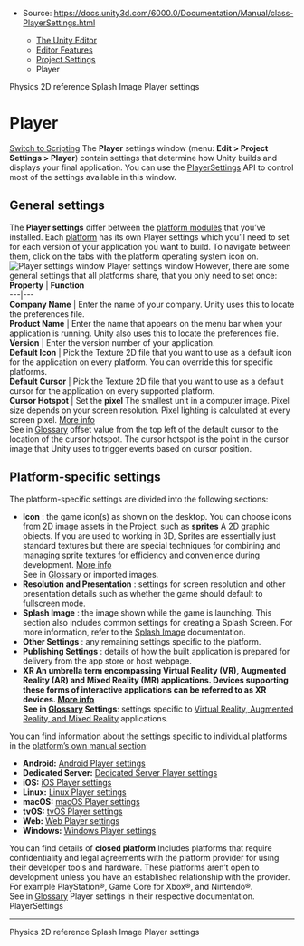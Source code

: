 * Source: https://docs.unity3d.com/6000.0/Documentation/Manual/class-PlayerSettings.html

  * [The Unity Editor](https://docs.unity3d.com/6000.0/Documentation/Manual/unity-editor.html)
  * [Editor Features](https://docs.unity3d.com/6000.0/Documentation/Manual/EditorFeatures.html)
  * [Project Settings](https://docs.unity3d.com/6000.0/Documentation/Manual/comp-ManagerGroup.html)
  * Player


[](https://docs.unity3d.com/6000.0/Documentation/Manual/class-Physics2DSettings.html)
Physics 2D reference
[](https://docs.unity3d.com/6000.0/Documentation/Manual/class-PlayerSettingsSplashScreen.html)
Splash Image Player settings
# Player
[Switch to Scripting](https://docs.unity3d.com/6000.0/Documentation/ScriptReference/PlayerSettings.html "Go to PlayerSettings page in the Scripting Reference")
The **Player** settings window (menu: **Edit > Project Settings > Player**) contain settings that determine how Unity builds and displays your final application. You can use the [PlayerSettings](https://docs.unity3d.com/6000.0/Documentation/ScriptReference/PlayerSettings.html) API to control most of the settings available in this window.
## General settings
The **Player settings** differ between the [platform modules](https://docs.unity3d.com/hub/manual/AddModules.html) that you’ve installed. Each [platform](https://docs.unity3d.com/6000.0/Documentation/Manual/PlatformSpecific.html) has its own Player settings which you’ll need to set for each version of your application you want to build. To navigate between them, click on the tabs with the platform operating system icon on.
![Player settings window](https://docs.unity3d.com/6000.0/Documentation/uploads/Main/player-settings-window.png) Player settings window
However, there are some general settings that all platforms share, that you only need to set once:
**Property** | **Function**  
---|---  
**Company Name** | Enter the name of your company. Unity uses this to locate the preferences file.  
**Product Name** | Enter the name that appears on the menu bar when your application is running. Unity also uses this to locate the preferences file.  
**Version** | Enter the version number of your application.  
**Default Icon** | Pick the Texture 2D file that you want to use as a default icon for the application on every platform. You can override this for specific platforms.  
**Default Cursor** | Pick the Texture 2D file that you want to use as a default cursor for the application on every supported platform.  
**Cursor Hotspot** | Set the **pixel** The smallest unit in a computer image. Pixel size depends on your screen resolution. Pixel lighting is calculated at every screen pixel. [More info](https://docs.unity3d.com/6000.0/Documentation/Manual/ShadowPerformance.html)  
See in [Glossary](https://docs.unity3d.com/6000.0/Documentation/Manual/Glossary.html#pixel) offset value from the top left of the default cursor to the location of the cursor hotspot. The cursor hotspot is the point in the cursor image that Unity uses to trigger events based on cursor position.  
## Platform-specific settings
The platform-specific settings are divided into the following sections:
  * **Icon** : the game icon(s) as shown on the desktop. You can choose icons from 2D image assets in the Project, such as **sprites** A 2D graphic objects. If you are used to working in 3D, Sprites are essentially just standard textures but there are special techniques for combining and managing sprite textures for efficiency and convenience during development. [More info](https://docs.unity3d.com/6000.0/Documentation/Manual/sprite/sprite-landing.html)  
See in [Glossary](https://docs.unity3d.com/6000.0/Documentation/Manual/Glossary.html#Sprite) or imported images.
  * **Resolution and Presentation** : settings for screen resolution and other presentation details such as whether the game should default to fullscreen mode.
  * **Splash Image** : the image shown while the game is launching. This section also includes common settings for creating a Splash Screen. For more information, refer to the [Splash Image](https://docs.unity3d.com/6000.0/Documentation/Manual/class-PlayerSettingsSplashScreen.html) documentation.
  * **Other Settings** : any remaining settings specific to the platform.
  * **Publishing Settings** : details of how the built application is prepared for delivery from the app store or host webpage.
  * ****XR** An umbrella term encompassing Virtual Reality (VR), Augmented Reality (AR) and Mixed Reality (MR) applications. Devices supporting these forms of interactive applications can be referred to as XR devices. [More info](https://docs.unity3d.com/6000.0/Documentation/Manual/XR.html)  
See in [Glossary](https://docs.unity3d.com/6000.0/Documentation/Manual/Glossary.html#XR) Settings**: settings specific to [Virtual Reality, Augmented Reality, and Mixed Reality](https://docs.unity3d.com/6000.0/Documentation/Manual/XR.html) applications.


You can find information about the settings specific to individual platforms in the [platform’s own manual section](https://docs.unity3d.com/6000.0/Documentation/Manual/PlatformSpecific.html):
  * **Android:** [Android Player settings](https://docs.unity3d.com/6000.0/Documentation/Manual/class-PlayerSettingsAndroid.html)
  * **Dedicated Server:** [Dedicated Server Player settings](https://docs.unity3d.com/6000.0/Documentation/Manual/dedicated-server-player-settings.html)
  * **iOS:** [iOS Player settings](https://docs.unity3d.com/6000.0/Documentation/Manual/class-PlayerSettingsiOS.html)
  * **Linux:** [Linux Player settings](https://docs.unity3d.com/6000.0/Documentation/Manual/PlayerSettings-linux.html)
  * **macOS:** [macOS Player settings](https://docs.unity3d.com/6000.0/Documentation/Manual/PlayerSettings-macOS.html)
  * **tvOS:** [tvOS Player settings](https://docs.unity3d.com/6000.0/Documentation/Manual/tvos-player-settings.html)
  * **Web:** [Web Player settings](https://docs.unity3d.com/6000.0/Documentation/Manual/class-PlayerSettingsWebGL.html)
  * **Windows:** [Windows Player settings](https://docs.unity3d.com/6000.0/Documentation/Manual/playersettings-windows.html)


You can find details of **closed platform** Includes platforms that require confidentiality and legal agreements with the platform provider for using their developer tools and hardware. These platforms aren’t open to development unless you have an established relationship with the provider. For example PlayStation®, Game Core for Xbox®, and Nintendo®.  
See in [Glossary](https://docs.unity3d.com/6000.0/Documentation/Manual/Glossary.html#Closedplatform) Player settings in their respective documentation.
PlayerSettings
* * *
[](https://docs.unity3d.com/6000.0/Documentation/Manual/class-Physics2DSettings.html)
Physics 2D reference
[](https://docs.unity3d.com/6000.0/Documentation/Manual/class-PlayerSettingsSplashScreen.html)
Splash Image Player settings
